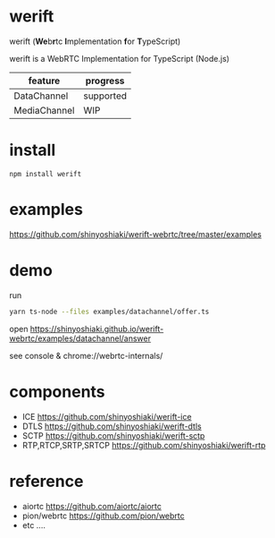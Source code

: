 # werift 

werift (**We**b**r**tc **I**mplementation **f**or **T**ypeScript)

werift is a WebRTC Implementation for TypeScript (Node.js)


| feature      | progress  |
| ------------ | --------- |
| DataChannel  | supported |
| MediaChannel | WIP       |

# install 
```npm install werift``` 

# examples 
https://github.com/shinyoshiaki/werift-webrtc/tree/master/examples 

# demo
run
```sh
yarn ts-node --files examples/datachannel/offer.ts
```
open
https://shinyoshiaki.github.io/werift-webrtc/examples/datachannel/answer

see console & chrome://webrtc-internals/

# components

- ICE  https://github.com/shinyoshiaki/werift-ice
- DTLS https://github.com/shinyoshiaki/werift-dtls
- SCTP https://github.com/shinyoshiaki/werift-sctp
- RTP,RTCP,SRTP,SRTCP https://github.com/shinyoshiaki/werift-rtp

# reference

- aiortc https://github.com/aiortc/aiortc 
- pion/webrtc https://github.com/pion/webrtc 
- etc ....
